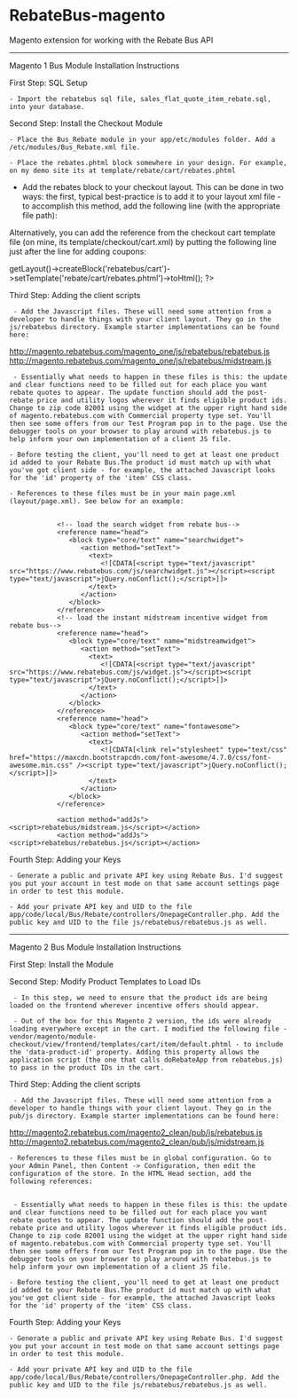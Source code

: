 # RebateBus-magento
Magento extension for working with the Rebate Bus API

-----------------------------------------------------

Magento 1 Bus Module Installation Instructions

First Step: SQL Setup

    - Import the rebatebus sql file, sales_flat_quote_item_rebate.sql, into your database.


Second Step: Install the Checkout Module

    - Place the Bus_Rebate module in your app/etc/modules folder. Add a /etc/modules/Bus_Rebate.xml file.

    - Place the rebates.phtml block somewhere in your design. For example, on my demo site its at template/rebate/cart/rebates.phtml

   - Add the rebates block to your checkout layout. This can be done in two ways: the first, typical best-practice is to add it to your layout xml file - to accomplish this method, add the following line (with the appropriate file path):  <block type="rebate/cart_rebates" name="checkout.cart.rebates" as="rebates" template="rebate/cart/rebates.phtml"/>

Alternatively, you can add the reference from the checkout cart template file (on mine, its template/checkout/cart.xml) by putting the following line just after the line for adding coupons:

<?php echo $this->getLayout()->createBlock('rebatebus/cart')->setTemplate('rebate/cart/rebates.phtml')->toHtml(); ?>

Third Step: Adding the client scripts

     - Add the Javascript files. These will need some attention from a developer to handle things with your client layout. They go in the js/rebatebus directory. Example starter implementations can be found here: 

http://magento.rebatebus.com/magento_one/js/rebatebus/rebatebus.js
http://magento.rebatebus.com/magento_one/js/rebatebus/midstream.js

     - Essentially what needs to happen in these files is this: the update and clear functions need to be filled out for each place you want rebate quotes to appear. The update function should add the post-rebate price and utility logos wherever it finds eligible product ids. Change to zip code 82001 using the widget at the upper right hand side of magento.rebatebus.com with Commercial property type set. You'll then see some offers from our Test Program pop in to the page. Use the debugger tools on your browser to play around with rebatebus.js to help inform your own implementation of a client JS file.

    - Before testing the client, you'll need to get at least one product id added to your Rebate Bus.The product id must match up with what you've got client side - for example, the attached Javascript looks for the 'id' property of the 'item' CSS class.

    - References to these files must be in your main page.xml (layout/page.xml). See below for an example:


                <!-- load the search widget from rebate bus-->
                <reference name="head">
                   <block type="core/text" name="searchwidget">
                      <action method="setText">
                        <text>
                           <![CDATA[<script type="text/javascript" src="https://www.rebatebus.com/js/searchwidget.js"></script><script type="text/javascript">jQuery.noConflict();</script>]]>
                        </text>
                      </action>
                   </block>
                </reference>
                <!-- load the instant midstream incentive widget from rebate bus-->
                <reference name="head">
                   <block type="core/text" name="midstreamwidget">
                      <action method="setText">
                        <text>
                           <![CDATA[<script type="text/javascript" src="https://www.rebatebus.com/js/widget.js"></script><script type="text/javascript">jQuery.noConflict();</script>]]>
                        </text>
                      </action>
                   </block>
                </reference>
                <reference name="head">
                   <block type="core/text" name="fontawesome">
                      <action method="setText">
                        <text>
                           <![CDATA[<link rel="stylesheet" type="text/css" href="https://maxcdn.bootstrapcdn.com/font-awesome/4.7.0/css/font-awesome.min.css" /><script type="text/javascript">jQuery.noConflict();</script>]]>
                        </text>
                      </action>
                   </block>
                </reference>

                <action method="addJs"><script>rebatebus/midstream.js</script></action>
                <action method="addJs"><script>rebatebus/rebatebus.js</script></action>



Fourth Step: Adding your Keys

    - Generate a public and private API key using Rebate Bus. I'd suggest you put your account in test mode on that same account settings page in order to test this module.

    - Add your private API key and UID to the file app/code/local/Bus/Rebate/controllers/OnepageController.php. Add the public key and UID to the file js/rebatebus/rebatebus.js as well.


-----------------------------------------------------

Magento 2 Bus Module Installation Instructions

First Step: Install the Module

Second Step: Modify Product Templates to Load IDs

     - In this step, we need to ensure that the product ids are being loaded on the frontend wherever incentive offers should appear.

     - Out of the box for this Magento 2 version, the ids were already loading everywhere except in the cart. I modified the following file - vendor/magento/module-checkout/view/frontend/templates/cart/item/default.phtml - to include the 'data-product-id' property. Adding this property allows the application script (the one that calls doRebateApp from rebatebus.js) to pass in the product IDs in the cart.

Third Step: Adding the client scripts

     - Add the Javascript files. These will need some attention from a developer to handle things with your client layout. They go in the pub/js directory. Example starter implementations can be found here: 

http://magento2.rebatebus.com/magento2_clean/pub/js/rebatebus.js
http://magento2.rebatebus.com/magento2_clean/pub/js/midstream.js

    - References to these files must be in global configuration. Go to your Admin Panel, then Content -> Configuration, then edit the configuration of the store. In the HTML Head section, add the following references:


     - Essentially what needs to happen in these files is this: the update and clear functions need to be filled out for each place you want rebate quotes to appear. The update function should add the post-rebate price and utility logos wherever it finds eligible product ids. Change to zip code 82001 using the widget at the upper right hand side of magento.rebatebus.com with Commercial property type set. You'll then see some offers from our Test Program pop in to the page. Use the debugger tools on your browser to play around with rebatebus.js to help inform your own implementation of a client JS file.

    - Before testing the client, you'll need to get at least one product id added to your Rebate Bus.The product id must match up with what you've got client side - for example, the attached Javascript looks for the 'id' property of the 'item' CSS class.




Fourth Step: Adding your Keys

    - Generate a public and private API key using Rebate Bus. I'd suggest you put your account in test mode on that same account settings page in order to test this module.

    - Add your private API key and UID to the file app/code/local/Bus/Rebate/controllers/OnepageController.php. Add the public key and UID to the file js/rebatebus/rebatebus.js as well.



